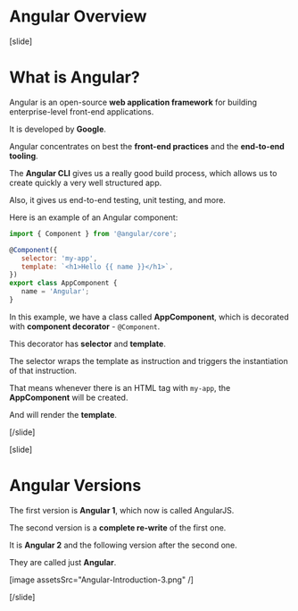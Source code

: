 # Angular Overview

[slide]

# What is Angular?

Angular is an open-source **web application framework** for building enterprise\-level front-end applications.

It is developed by **Google**.

Angular concentrates on best the **front-end practices** and the **end-to-end tooling**.

The **Angular CLI** gives us a really good build process, which allows us to create quickly a very well structured app.

Also, it gives us end-to-end testing, unit testing, and more.

Here is an example of an Angular component:

```js
import { Component } from '@angular/core';

@Component({
   selector: 'my-app',
   template: `<h1>Hello {{ name }}</h1>`,
})
export class AppComponent {
   name = 'Angular';
}
```

In this example, we have a class called **AppComponent**, which is decorated with **component decorator** - `@Component`.

This decorator has **selector** and **template**.

The selector wraps the template as instruction and triggers the instantiation of that instruction.

That means whenever there is an HTML tag with `my-app`, the **AppComponent** will be created.

And will render the **template**.

[/slide]

[slide]

# Angular Versions

The first version is **Angular 1**, which now is called AngularJS.

The second version is a **complete re-write** of the first one.

It is **Angular 2** and the following version after the second one.

They are called just **Angular**.

[image assetsSrc="Angular-Introduction-3.png" /]

[/slide]
